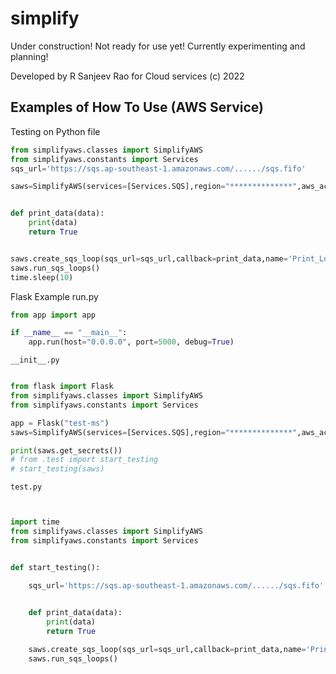 # simplify

Under construction! Not ready for use yet! Currently experimenting and planning!

Developed by R Sanjeev Rao for Cloud services (c) 2022

## Examples of How To Use (AWS Service)

Testing on Python file

```python
from simplifyaws.classes import SimplifyAWS
from simplifyaws.constants import Services
sqs_url='https://sqs.ap-southeast-1.amazonaws.com/....../sqs.fifo'

saws=SimplifyAWS(services=[Services.SQS],region="**************",aws_access_key="*********",aws_secret_key="************",secrets_name='stage/repo')


def print_data(data):
    print(data)
    return True


saws.create_sqs_loop(sqs_url=sqs_url,callback=print_data,name='Print_Loop')
saws.run_sqs_loops()
time.sleep(10)
```

Flask Example
run.py
```python
from app import app

if __name__ == "__main__":
    app.run(host="0.0.0.0", port=5000, debug=True)
```

    __init__.py
```python

from flask import Flask
from simplifyaws.classes import SimplifyAWS
from simplifyaws.constants import Services

app = Flask("test-ms")
saws=SimplifyAWS(services=[Services.SQS],region="**************",aws_access_key="*********",aws_secret_key="************",  secrets_name='stage/repo')

print(saws.get_secrets())
# from .test import start_testing
# start_testing(saws)
```

    test.py
```python


import time
from simplifyaws.classes import SimplifyAWS
from simplifyaws.constants import Services


def start_testing():

    sqs_url='https://sqs.ap-southeast-1.amazonaws.com/....../sqs.fifo'
    

    def print_data(data):
        print(data)
        return True

    saws.create_sqs_loop(sqs_url=sqs_url,callback=print_data,name='Print_Loop')
    saws.run_sqs_loops()

```
